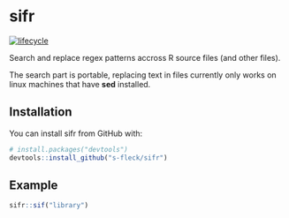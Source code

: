 # sifr

[![lifecycle](https://img.shields.io/badge/lifecycle-maturing-blue.svg)](https://www.tidyverse.org/lifecycle/#maturing)
 
Search and replace regex patterns accross R source files (and other files).

The search part is portable, replacing text in files currently only works on
linux machines that have **sed** installed.




## Installation

You can install sifr from GitHub with:


``` r
# install.packages("devtools")
devtools::install_github("s-fleck/sifr")
```




## Example

``` r
sifr::sif("library")
```
